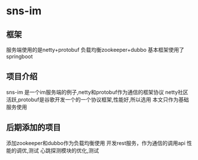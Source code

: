 # sns-im

## 框架
服务端使用的是netty+protobuf
负载均衡zookeeper+dubbo
基本框架使用了springboot

## 项目介绍
sns-im 是一个im服务端的例子,netty和protobuf作为通信的框架协议
netty社区活跃,protobuf是谷歌开发一个的一个协议框架,性能好,所以选用
本文只作为基础服务使用



## 后期添加的项目
添加zookeeper和dubbo作为负载均衡使用
开发rest服务，作为通信的调用api
性能的调优,测试
心跳探测模块的优化,测试



